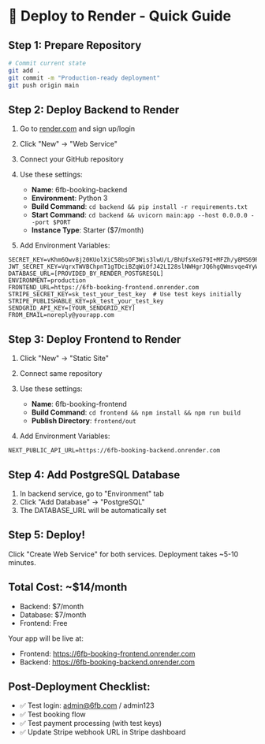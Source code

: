 # 🚀 Deploy to Render - Quick Guide

## Step 1: Prepare Repository
```bash
# Commit current state
git add .
git commit -m "Production-ready deployment"
git push origin main
```

## Step 2: Deploy Backend to Render

1. Go to [render.com](https://render.com) and sign up/login
2. Click "New" → "Web Service"
3. Connect your GitHub repository
4. Use these settings:
   - **Name**: 6fb-booking-backend
   - **Environment**: Python 3
   - **Build Command**: `cd backend && pip install -r requirements.txt`
   - **Start Command**: `cd backend && uvicorn main:app --host 0.0.0.0 --port $PORT`
   - **Instance Type**: Starter ($7/month)

5. Add Environment Variables:
```
SECRET_KEY=vKhm6Owv8j20KUolXiC58bsOF3Wis3lwU/L/BhUfsXeG79I+MFZh/y8MS69Pbtqp
JWT_SECRET_KEY=VqrxTWVBChpnT1gTDciBZqWiOfJ42LI28slNWHgrJQ6hgQWmsvqe4YyWzZNjxJGX
DATABASE_URL=[PROVIDED_BY_RENDER_POSTGRESQL]
ENVIRONMENT=production
FRONTEND_URL=https://6fb-booking-frontend.onrender.com
STRIPE_SECRET_KEY=sk_test_your_test_key  # Use test keys initially
STRIPE_PUBLISHABLE_KEY=pk_test_your_test_key
SENDGRID_API_KEY=[YOUR_SENDGRID_KEY]
FROM_EMAIL=noreply@yourapp.com
```

## Step 3: Deploy Frontend to Render

1. Click "New" → "Static Site"
2. Connect same repository
3. Use these settings:
   - **Name**: 6fb-booking-frontend
   - **Build Command**: `cd frontend && npm install && npm run build`
   - **Publish Directory**: `frontend/out`

4. Add Environment Variables:
```
NEXT_PUBLIC_API_URL=https://6fb-booking-backend.onrender.com
```

## Step 4: Add PostgreSQL Database

1. In backend service, go to "Environment" tab
2. Click "Add Database" → "PostgreSQL"
3. The DATABASE_URL will be automatically set

## Step 5: Deploy!

Click "Create Web Service" for both services. Deployment takes ~5-10 minutes.

## Total Cost: ~$14/month
- Backend: $7/month
- Database: $7/month  
- Frontend: Free

Your app will be live at:
- Frontend: https://6fb-booking-frontend.onrender.com
- Backend: https://6fb-booking-backend.onrender.com

## Post-Deployment Checklist:
- ✅ Test login: admin@6fb.com / admin123
- ✅ Test booking flow
- ✅ Test payment processing (with test keys)
- ✅ Update Stripe webhook URL in Stripe dashboard